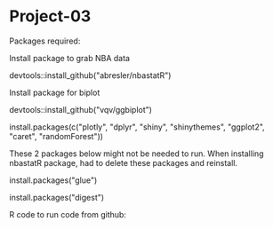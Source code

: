 # Project-03

Packages required:

Install package to grab NBA data

devtools::install_github("abresler/nbastatR")

Install package for biplot

devtools::install_github("vqv/ggbiplot")

install.packages(c("plotly", "dplyr", "shiny", "shinythemes", "ggplot2", "caret", "randomForest"))

These 2 packages below might not be needed to run. When installing nbastatR package, had to delete these packages and reinstall.

install.packages("glue")

install.packages("digest")

R code to run code from github:
